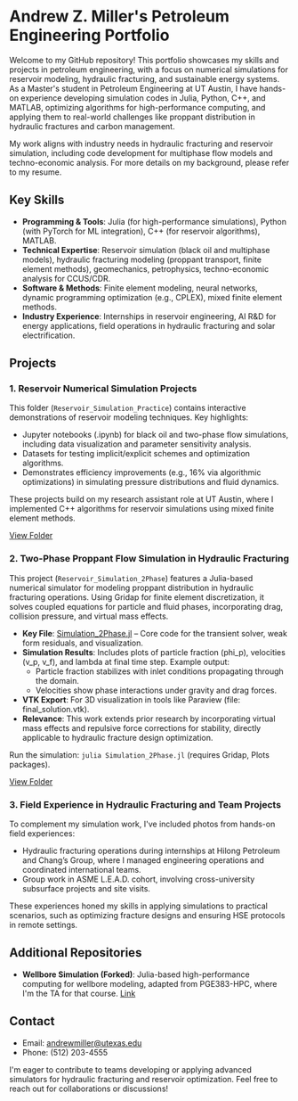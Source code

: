 # Andrew Z. Miller's Petroleum Engineering Portfolio

Welcome to my GitHub repository! This portfolio showcases my skills and projects in petroleum engineering, with a focus on numerical simulations for reservoir modeling, hydraulic fracturing, and sustainable energy systems. As a Master's student in Petroleum Engineering at UT Austin, I have hands-on experience developing simulation codes in Julia, Python, C++, and MATLAB, optimizing algorithms for high-performance computing, and applying them to real-world challenges like proppant distribution in hydraulic fractures and carbon management.

My work aligns with industry needs in hydraulic fracturing and reservoir simulation, including code development for multiphase flow models and techno-economic analysis. For more details on my background, please refer to my resume.

## Key Skills
- **Programming & Tools**: Julia (for high-performance simulations), Python (with PyTorch for ML integration), C++ (for reservoir algorithms), MATLAB.
- **Technical Expertise**: Reservoir simulation (black oil and multiphase models), hydraulic fracturing modeling (proppant transport, finite element methods), geomechanics, petrophysics, techno-economic analysis for CCUS/CDR.
- **Software & Methods**: Finite element modeling, neural networks, dynamic programming optimization (e.g., CPLEX), mixed finite element methods.
- **Industry Experience**: Internships in reservoir engineering, AI R&D for energy applications, field operations in hydraulic fracturing and solar electrification.

## Projects

### 1. Reservoir Numerical Simulation Projects
This folder (`Reservoir_Simulation_Practice`) contains interactive demonstrations of reservoir modeling techniques. Key highlights:
- Jupyter notebooks (.ipynb) for black oil and two-phase flow simulations, including data visualization and parameter sensitivity analysis.
- Datasets for testing implicit/explicit schemes and optimization algorithms.
- Demonstrates efficiency improvements (e.g., 16% via algorithmic optimizations) in simulating pressure distributions and fluid dynamics.

These projects build on my research assistant role at UT Austin, where I implemented C++ algorithms for reservoir simulations using mixed finite element methods.

[View Folder](Reservoir_Simulation_Practice/)

### 2. Two-Phase Proppant Flow Simulation in Hydraulic Fracturing
This project (`Reservoir_Simulation_2Phase`) features a Julia-based numerical simulator for modeling proppant distribution in hydraulic fracturing operations. Using Gridap for finite element discretization, it solves coupled equations for particle and fluid phases, incorporating drag, collision pressure, and virtual mass effects.

- **Key File**: [Simulation_2Phase.jl](Simulation_2Phase.jl) – Core code for the transient solver, weak form residuals, and visualization.
- **Simulation Results**: Includes plots of particle fraction (phi_p), velocities (v_p, v_f), and lambda at final time step. Example output:
  - Particle fraction stabilizes with inlet conditions propagating through the domain.
  - Velocities show phase interactions under gravity and drag forces.
- **VTK Export**: For 3D visualization in tools like Paraview (file: final_solution.vtk).
- **Relevance**: This work extends prior research by incorporating virtual mass effects and repulsive force corrections for stability, directly applicable to hydraulic fracture design optimization.

Run the simulation: `julia Simulation_2Phase.jl` (requires Gridap, Plots packages).

[View Folder](Reservoir_Simulation_2Phase/)


### 3. Field Experience in Hydraulic Fracturing and Team Projects
To complement my simulation work, I've included photos from hands-on field experiences:
- Hydraulic fracturing operations during internships at Hilong Petroleum and Chang’s Group, where I managed engineering operations and coordinated international teams.
- Group work in ASME L.E.A.D. cohort, involving cross-university subsurface projects and site visits.

These experiences honed my skills in applying simulations to practical scenarios, such as optimizing fracture designs and ensuring HSE protocols in remote settings.



## Additional Repositories
- **Wellbore Simulation (Forked)**: Julia-based high-performance computing for wellbore modeling, adapted from PGE383-HPC, where I'm the TA for that course. [Link](https://github.com/Zhouhappyforever/wellbore)

## Contact
- Email: andrewmiller@utexas.edu
- Phone: (512) 203-4555

I'm eager to contribute to teams developing or applying advanced simulators for hydraulic fracturing and reservoir optimization. Feel free to reach out for collaborations or discussions!
